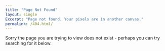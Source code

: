 ```yaml
---
title: "Page Not Found"
layout: single
Excerpt: "Page not found. Your pixels are in another canvas."
permalink: /404.html/
---
```


Sorry the page you are trying to view does not exist - perhaps you can try searching for it below. 

<script type="text/javascript">
  var GOOG_FIXURL_LANG = 'en';
  var GOOG_FIXURL_SITE = '{{ site.url }}'
</script>
<script type="text/javascript"
  src="//linkhelp.clients.google.com/tbproxy/lh/wm/fixurl.js">
</script>

